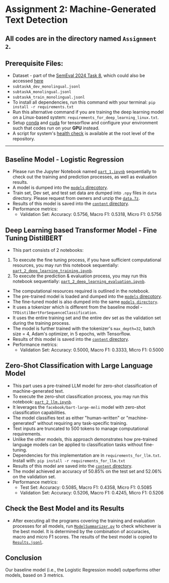 # Assignment 2: Machine-Generated Text Detection
All codes are in the directory named `Assignment 2`.
---

## Prerequisite Files:
* Dataset - part of the [SemEval 2024 Task 8](https://github.com/mbzuai-nlp/SemEval2024-task8), which could also be accessed [here](https://drive.google.com/drive/folders/1CAbb3DjrOPBNm0ozVBfhvrEh9P9rAppc)
* `subtaskA_dev_monolingual.jsonl`
* `subtaskA_monolingual.jsonl`
* `subtaskA_train_monolingual.jsonl`
* To install all dependencies, run this command with your terminal: `pip install -r requirements.txt`
* Run this alternative command if you are training the deep learning model on a Linux-based system: `requirements_for_deep_learning_linux.txt`.
* Setup [conda](https://stackoverflow.com/questions/44515769/conda-is-not-recognized-as-internal-or-external-command) and [cuda](https://www.tensorflow.org/install/pip) for tensorflow and configure your environment such that codes run on your **GPU** instead. 
* A script for system's [health check](../health_check.py) is available at the root level of the repository. 
---

## Baseline Model - Logistic Regression
* Please run the Jupyter Notebook named [`part_1.ipynb`](./part_1.ipynb) sequentially to check out the training and prediction processes, as well as evaluation results. 
* A model is dumped into the [`models` direcotory](./models).
* Train set, Dev set, and test set data are dumped into `.npy` files in `data` directory. Please request from owners and unzip the [`data.7z`](https://uottawa-my.sharepoint.com/personal/kmock073_uottawa_ca/Documents/CSI5386%20NLP/data.7z?csf=1&web=1&e=m4fJkY).
* Results of this model is saved into the [`content` directory](./content/).
* Performance metrics:
  - Validation Set: Accuracy: 0.5756, Macro F1: 0.5318, Micro F1: 0.5756

## Deep Learning based Transformer Model - Fine Tuning DistilBERT
* This part consists of 2 notebooks: 
1. To execute the fine tuning process, if you have sufficient computational resources, you may run this notebook sequentially: [`part_2_deep_learning_training.ipynb`](./part_2_deep_learning_training.ipynb).
2. To execute the prediction & evaluation process, you may run this notebook sequentially: [`part_2_deep_learning_evaluation.ipynb`](./part_2_deep_learning_evaluation.ipynb).
* The computational resources required is outlined in the notebook. 
* The pre-trained model is loaded and dumped into the [`models` direcotory](./models).
* The fine-tuned model is also dumped into the same [`models directory`](./models/).
* It uses a tokenizer which is different from the baseline model - `TFDistilBertForSequenceClassification`.
* It uses the entire training set and the entire dev set as the validation set during the training process.
* The model is further trained with the tokenizer's `max_depth=32`, batch size = 4, Adam's optimizer, in 5 epochs, with Tensorflow. 
* Results of this model is saved into the [`content` directory](./content/).
* Performance metrics:
  - Validation Set: Accuracy: 0.5000, Macro F1: 0.3333, Micro F1: 0.5000

## Zero-Shot Classification with Large Language Model
* This part uses a pre-trained LLM model for zero-shot classification of machine-generated text.
* To execute the zero-shot classification process, you may run this notebook: [`part_2_llm.ipynb`](./part_2_llm.ipynb).
* It leverages the `facebook/bart-large-mnli` model with zero-shot classification capabilities.
* The model classifies text as either "human-written" or "machine-generated" without requiring any task-specific training.
* Text inputs are truncated to 500 tokens to manage computational requirements.
* Unlike the other models, this approach demonstrates how pre-trained language models can be applied to classification tasks without fine-tuning.
* Dependencies for this implementation are in `requirements_for_llm.txt`. Install with: `pip install -r requirements_for_llm.txt`
* Results of this model are saved into the [`content` directory](./content/).
* The model achieved an accuracy of 50.85% on the test set and 52.06% on the validation set.
* Performance metrics:
  - Test Set: Accuracy: 0.5085, Macro F1: 0.4358, Micro F1: 0.5085
  - Validation Set: Accuracy: 0.5206, Macro F1: 0.4245, Micro F1: 0.5206


## Check the Best Model and its Results
* After executing all the programs covering the training and evaluation processes for all models, run [`ModelSummarizer.py`](./ModelSummarizer.py) to check whichever is the best model. It is determined by the combination of accuracies, macro and micro F1 scores. The results of the best model is copied to [`Results.jsonl`](./content/Results.jsonl).

## Conclusion
Our baseline model (i.e., the Logistic Regression model) outperforms other models, based on 3 metrics. 